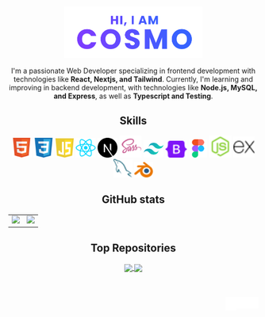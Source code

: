 <div align="center">
	<a href="https://cosmoart.vercel.app">
	<img src="assets/hero.svg" alt="Hi, I am cosmo" width="55%"/>
  </a>
  <p>
		I'm a passionate Web Developer specializing in frontend development with technologies like <strong>React, Nextjs, and Tailwind</strong>. Currently, I'm learning and improving in backend development, with technologies like <strong>Node.js, MySQL, and Express</strong>, as well as <strong>Typescript and Testing</strong>.
  </p>


<h2 align="center">Skills</h2>
  <img src="assets/icons/html.svg" width="40" title="HTML"/>
  <img src="assets/icons/css.svg" width="40" title="CSS"/>
  <img src="assets/icons/javascript.svg" width="37" title="JavaScript"/>
  <img src="assets/icons/react.svg" width="40" title="React"/>
  <img src="assets/icons/nextjs.svg" width="40" title="NextJS"/>
  <img src="assets/icons/sass.svg" width="45" title="Sass"/>
  <img src="assets/icons/tailwind.svg" width="40" title="Tailwind"/>
  <img src="assets/icons/bootstrap.svg" width="44" title="Bootstrap"/>
  <img src="assets/icons/figma.svg" width="36" title="Figma"/>
  <img src="assets/icons/node.svg" width="45" title="NodeJS"/>
  <img src="assets/icons/express.svg" width="43" title="Express"/>
  <img src="assets/icons/mysql.svg" width="38" title="MySQL"/>
  <img src="assets/icons/blender.svg" width="38" title="Blender"/>

<h2 align="center">GitHub stats</h2>

<table>
	<tr>
		<td>
			<img src="https://cosmo-github-readme-stats.vercel.app/api?username=cosmoart&show_icons=true&theme=github_dark" />
		</td>
		<td>
			<img src="https://cosmo-github-readme-stats.vercel.app/api/top-langs/?username=cosmoart&show_icons=true&theme=github_dark&layout=compact&langs_count=8" />
		</td>
	</tr>
</table>


<h2 align="center">Top Repositories</h2>

<a href="https://github.com/cosmoart/quiz-game">
	<img align="center" src="https://cosmo-github-readme-stats.vercel.app/api/pin/?username=cosmoart&repo=quiz-game&show_icons=true&theme=github_dark" />
</a>
<a href="https://github.com/cosmoart/Space-tourism">
	<img align="center" src="https://cosmo-github-readme-stats.vercel.app/api/pin/?username=cosmoart&repo=Space-tourism&show_icons=true&theme=github_dark" />
</a>

</div>

<br />
<br />
<br />


<a href="https://www.instagram.com/cosmo_art0/">
  <img align="right" alt="Instagram" width="22px" src="assets/icons/instagram.svg" />
</a>
<a href="https://discord.com/users/734087835472232559">
  <img align="right" alt="Discord" width="22px" src="assets/icons/discord.svg" />
</a>
<a href="mailto:cosmohydra17@gmail.com">
  <img align="right" alt="Mail" width="22px" height="27px" src="assets/icons/gmail.svg" />
</a>
